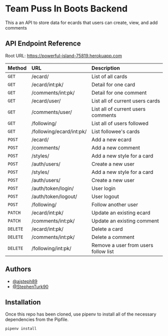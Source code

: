 
# Team Puss In Boots Backend

This a an API to store data for ecards that users can create, view, and add comments 

## API Endpoint Reference

Root URL: https://powerful-island-75819.herokuapp.com

| Method | URL  | Description |
| :-------- | :------- | :------------------------- |
| `GET` | /ecard/ | List of all cards |
| `GET` | /ecard/int:pk/ |  Detail for one card|
| `GET` | /comments/int:pk/ |  Detail for one comment|
| `GET` | /ecard/user/ |  List all of  current users cards|
| `GET` | /comments/user/|  List all of current users comments|
| `GET` | /following/|  List all of users followed|
| `GET` | /following/ecard/int:pk/ | List followee's cards |
| `POST` | /ecard/ | Add a new ecard |
| `POST` | /comments/ | Add a new comment |
| `POST` | /styles/ | Add a new style for a card |
| `POST` | /auth/users/ | Create a new user |
| `POST` | /styles/ | Add a new style for a card |
| `POST` | /auth/users/ | Create a new user |
| `POST` | /auth/token/login/ | User login |
| `POST` | /auth/token/logout/ | User logout |
| `POST` | /following/ | Follow another user|
| `PATCH` | /ecard/int:pk/ | Update an existing ecard |
| `PATCH` | /comments/int:pk/ | Update an existing comment |
| `DELETE` | /ecard/int:pk/ | Delete a card  |
| `DELETE` | /comments/int:pk/ | Delete a comment  |
| `DELETE` | /following/int:pk/ | Remove a user from users follow list|




## Authors

- [@ajsteph89](https://www.github.com/ajsteph89)
- [@StephenTurk90](https://www.github.com/StephenTurk90)


## Installation

Once this repo has been cloned, use pipenv to install all of the necessary dependencies from the Pipfile. 

```bash
pipenv install 
```




